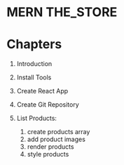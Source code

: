 # MERN THE_STORE


# Chapters 
1. Introduction
2. Install Tools
3. Create React App
4. Create Git Repository
5. List Products:

    1. create products array
    2. add product images
    3. render products
    4. style products
    